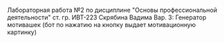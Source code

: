 Лабораторная работа №2 по дисциплине "Основы профессиональной деятельности" ст. гр. ИВТ-223 Скрябина Вадима
Вар. 3: Генератор мотивашек (бот по нажатию на кнопку выдает мотивационную картинку)
